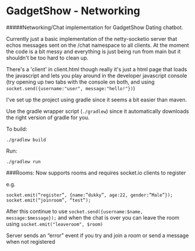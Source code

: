 # GadgetShow - Networking

#####Networking/Chat implementation for GadgetShow Dating chatbot.

Currently just a basic implementation of the netty-socketio server that echos messages sent on the /chat namespace to all clients. At the moment the code is a bit messy and everything is just being run from main but it shouldn't be too hard to clean up. 

There's a 'client' in client.html though really it's just a html page that loads the javascript and lets you play around in the developer javascript console (try opening up two tabs with the console on both, and using `socket.send({username:"user", message:"hello!"})`)

I've set up the project using gradle since it seems a bit easier than maven.

Use the gradle wrapper script (`./gradlew`) since it automatically downloads the right version of gradle for you.

To build:

`./gradlew build`

Run:

`./gradlew run`

###Rooms: 
Now supports rooms and requires socket.io clients to register

e.g. 

`socket.emit(“register”, {name:”dukky”, age:22, gender:”Male”});`
`socket.emit(“joinroom”, “test”);`

After this continue to use `socket.send({username:$name, message:$message});` and when the chat is over you can leave the room using `socket.emit("leaveroom", $room)`


Server sends an “error” event if you try and join a room or send a message when not registered


